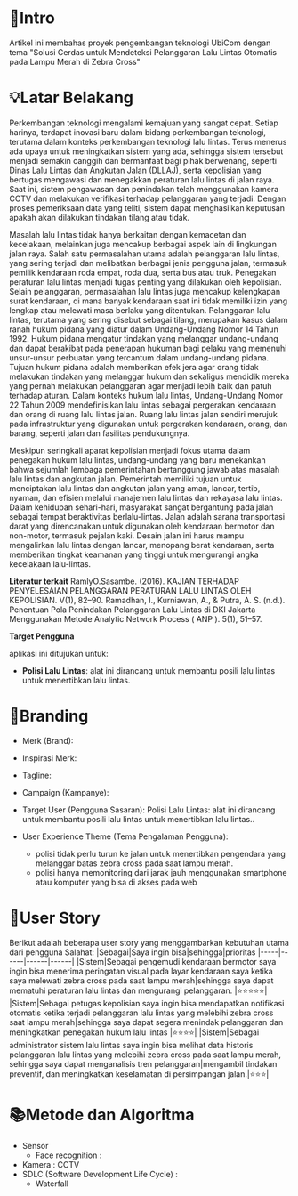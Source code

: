 # 📖Intro

Artikel ini membahas proyek pengembangan teknologi UbiCom dengan tema "Solusi Cerdas untuk Mendeteksi Pelanggaran Lalu Lintas Otomatis pada Lampu Merah di Zebra Cross"





# 💡Latar Belakang

Perkembangan teknologi mengalami kemajuan yang sangat cepat. Setiap harinya, terdapat inovasi baru dalam bidang perkembangan teknologi, terutama dalam konteks perkembangan teknologi lalu lintas. Terus menerus ada upaya untuk meningkatkan sistem yang ada, sehingga sistem tersebut menjadi semakin canggih dan bermanfaat bagi pihak berwenang, seperti Dinas Lalu Lintas dan Angkutan Jalan (DLLAJ), serta kepolisian yang bertugas mengawasi dan menegakkan peraturan lalu lintas di jalan raya. Saat ini, sistem pengawasan dan penindakan telah menggunakan kamera CCTV dan melakukan verifikasi terhadap pelanggaran yang terjadi. Dengan proses pemeriksaan data yang teliti, sistem dapat menghasilkan keputusan apakah akan dilakukan tindakan tilang atau tidak.

Masalah lalu lintas tidak hanya berkaitan dengan kemacetan dan kecelakaan, melainkan juga mencakup berbagai aspek lain di lingkungan jalan raya. Salah satu permasalahan utama adalah pelanggaran lalu lintas, yang sering terjadi dan melibatkan berbagai jenis pengguna jalan, termasuk pemilik kendaraan roda empat, roda dua, serta bus atau truk. Penegakan peraturan lalu lintas menjadi tugas penting yang dilakukan oleh kepolisian. Selain pelanggaran, permasalahan lalu lintas juga mencakup kelengkapan surat kendaraan, di mana banyak kendaraan saat ini tidak memiliki izin yang lengkap atau melewati masa berlaku yang ditentukan. Pelanggaran lalu lintas, terutama yang sering disebut sebagai tilang, merupakan kasus dalam ranah hukum pidana yang diatur dalam Undang-Undang Nomor 14 Tahun 1992. Hukum pidana mengatur tindakan yang melanggar undang-undang dan dapat berakibat pada penerapan hukuman bagi pelaku yang memenuhi unsur-unsur perbuatan yang tercantum dalam undang-undang pidana. Tujuan hukum pidana adalah memberikan efek jera agar orang tidak melakukan tindakan yang melanggar hukum dan sekaligus mendidik mereka yang pernah melakukan pelanggaran agar menjadi lebih baik dan patuh terhadap aturan. Dalam konteks hukum lalu lintas, Undang-Undang Nomor 22 Tahun 2009 mendefinisikan lalu lintas sebagai pergerakan kendaraan dan orang di ruang lalu lintas jalan. Ruang lalu lintas jalan sendiri merujuk pada infrastruktur yang digunakan untuk pergerakan kendaraan, orang, dan barang, seperti jalan dan fasilitas pendukungnya.

Meskipun seringkali aparat kepolisian menjadi fokus utama dalam penegakan hukum lalu lintas, undang-undang yang baru menekankan bahwa sejumlah lembaga pemerintahan bertanggung jawab atas masalah lalu lintas dan angkutan jalan. Pemerintah memiliki tujuan untuk menciptakan lalu lintas dan angkutan jalan yang aman, lancar, tertib, nyaman, dan efisien melalui manajemen lalu lintas dan rekayasa lalu lintas. Dalam kehidupan sehari-hari, masyarakat sangat bergantung pada jalan sebagai tempat beraktivitas berlalu-lintas. Jalan adalah sarana transportasi darat yang direncanakan untuk digunakan oleh kendaraan bermotor dan non-motor, termasuk pejalan kaki. Desain jalan ini harus mampu mengalirkan lalu lintas dengan lancar, menopang berat kendaraan, serta memberikan tingkat keamanan yang tinggi untuk mengurangi angka kecelakaan lalu-lintas.


**Literatur terkait**
RamlyO.Sasambe. (2016). KAJIAN TERHADAP PENYELESAIAN PELANGGARAN PERATURAN LALU LINTAS OLEH KEPOLISIAN. V(1), 82–90.
Ramadhan, I., Kurniawan, A., & Putra, A. S. (n.d.). Penentuan Pola Penindakan Pelanggaran Lalu Lintas di DKI Jakarta Menggunakan Metode Analytic Network Process ( ANP ). 5(1), 51–57.

**Target Pengguna**

aplikasi ini ditujukan untuk:

- **Polisi Lalu Lintas**: alat ini dirancang untuk membantu posili lalu lintas untuk menertibkan lalu lintas.

# 🌻Branding
- Merk (Brand): 
- Inspirasi Merk: 
- Tagline: 
- Campaign (Kampanye): 
- Target User (Pengguna Sasaran): Polisi Lalu Lintas: alat ini dirancang untuk membantu posili lalu lintas untuk menertibkan lalu lintas..

- User Experience Theme (Tema Pengalaman Pengguna):
  - polisi tidak perlu turun ke jalan untuk menertibkan pengendara yang melanggar batas zebra cross pada saat lampu merah.
  - polisi hanya memonitoring dari jarak jauh menggunakan smartphone atau komputer yang bisa di akses pada web

# 🎯User Story
Berikut adalah beberapa user story yang menggambarkan kebutuhan utama dari pengguna Salahat:
|Sebagai|Saya ingin bisa|sehingga|prioritas
|-----|------|------|------|
|Sistem|Sebagai pengemudi kendaraan bermotor saya ingin bisa menerima peringatan visual pada layar kendaraan saya ketika saya melewati zebra cross pada saat lampu merah|sehingga saya dapat mematuhi peraturan lalu lintas dan mengurangi pelanggaran. |⭐⭐⭐⭐⭐|
|Sistem|Sebagai petugas kepolisian saya ingin bisa mendapatkan notifikasi otomatis ketika terjadi pelanggaran lalu lintas yang melebihi zebra cross saat lampu merah|sehingga saya dapat segera menindak pelanggaran dan meningkatkan penegakan hukum lalu lintas |⭐⭐⭐⭐|
|Sistem|Sebagai administrator sistem lalu lintas saya ingin bisa melihat data historis pelanggaran lalu lintas yang melebihi zebra cross pada saat lampu merah, sehingga saya dapat menganalisis tren pelanggaran|mengambil tindakan preventif, dan meningkatkan keselamatan di persimpangan jalan.|⭐⭐⭐|

# 📚Metode dan Algoritma
- Sensor
  - Face recognition : 
- Kamera : CCTV
- SDLC (Software Development Life Cycle) :
  - Waterfall

  
